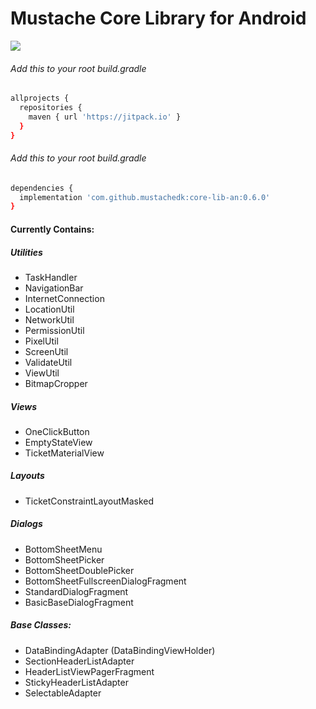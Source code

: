 # Mustache Core Library for Android

[![](https://jitpack.io/v/mustachedk/core-lib-an.svg)](https://jitpack.io/#mustachedk/core-lib-an)

###### Add this to your root build.gradle
```bash
allprojects {
  repositories {
    maven { url 'https://jitpack.io' }
  }
}
```

###### Add this to your root build.gradle
```bash
dependencies {
  implementation 'com.github.mustachedk:core-lib-an:0.6.0'
}
```

#### Currently Contains:
##### Utilities
* TaskHandler
* NavigationBar
* InternetConnection
* LocationUtil
* NetworkUtil
* PermissionUtil
* PixelUtil
* ScreenUtil
* ValidateUtil
* ViewUtil
* BitmapCropper

##### Views
* OneClickButton
* EmptyStateView
* TicketMaterialView

##### Layouts
* TicketConstraintLayoutMasked

##### Dialogs
* BottomSheetMenu
* BottomSheetPicker
* BottomSheetDoublePicker
* BottomSheetFullscreenDialogFragment
* StandardDialogFragment
* BasicBaseDialogFragment

##### Base Classes:
* DataBindingAdapter (DataBindingViewHolder)
* SectionHeaderListAdapter
* HeaderListViewPagerFragment
* StickyHeaderListAdapter
* SelectableAdapter
